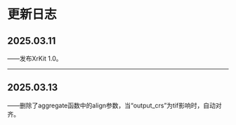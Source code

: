# 更新日志

## 2025.03.11

——发布XrKit 1.0。

---

## 2025.03.13

——删除了aggregate函数中的align参数，当“output_crs”为tif影响时，自动对齐。
